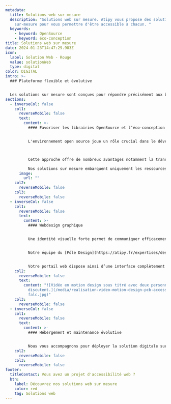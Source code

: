 ```yaml
---
metadata:
  title: Solutions web sur mesure
  description: "Solutions web sur mesure. Atipy vous propose des solutions web
    sur-mesure pour vous permettre d'être accessible à chacun. "
  keywords:
    - keyword: OpenSource
    - keyword: éco-conception
title: Solutions web sur mesure
date: 2024-01-23T14:47:29.983Z
icon:
  label: Solution Web - Rouge
  value: solutionWeb
  type: digital
color: DIGITAL
intro: >-
  ### Plateforme flexible et évolutive 


  Les solutions sur mesure sont conçues pour répondre précisément aux besoins et aux processus spécifiques de l'entreprise. Personnalisation complète de l'interface et des fonctionnalités ce qui rend le logiciel flexible et adaptable aux changements pour évoluer en fonction des besoins de votre projet.
sections:
  - inverseCol: false
    col1:
      reverseMobile: false
      text:
        content: >-
          #### Favoriser les librairies OpenSource et l’éco-conception


          L'environnement open source joue un rôle crucial dans le développement de logiciels, de technologies et de solutions accessibles à tous. Il favorise la collaboration et l'innovation tout en offrant une alternative aux logiciels propriétaires.



          Cette approche offre de nombreux avantages notamment la transparence du code source, la flexibilité, la collaboration communautaire, la sécurité et souvent des coûts réduits.

          Nos solutions sur mesure embarquent uniquement les ressources et fonctionnalités qui vous sont nécessaires ce qui réduit les consommations d’énergie (CPU, mémoire et stockage) et améliore les performances.
      image:
        url: ""
    col2:
      reverseMobile: false
    col3:
      reverseMobile: false
  - inverseCol: false
    col1:
      reverseMobile: false
      text:
        content: >-
          #### Webdesign graphique


          Une identité visuelle forte permet de communiquer efficacement votre marque et votre message auprès du public. 


          Notre équipe du [Pôle Design](https://atipy.fr/expertises/design) vous écoute et vous accompagne pour concevoir un logo, choisir une palette de couleurs, définir une typographie et créer des éléments graphiques distinctifs, tels que des motifs, des icônes ou des illustrations. 


          Votre portail web dispose ainsi d’une interface complètement personnalisée et chartée à l’image de votre groupe.
    col2:
      reverseMobile: false
      text:
        content: "![Vidéo en motion design sous titré avec deux personnages qui
          discutent.](/media/realisation-video-motion-design-pcb-accessibilite-\
          falc.jpg)"
    col3:
      reverseMobile: false
  - inverseCol: false
    col1:
      reverseMobile: false
      text:
        content: >-
          #### Hébergement et maintenance évolutive


          Nous vous accompagnons pour déployer la solution digitale sur son environnement de production. Selon vos préférences cet hébergement peut se livrer sur votre infrastructure ("on-premises") ou sur la notre ("SAAS"). Pour garantir une parfaite adaptabilité du logiciel tout du long de son cycle de vie, il est important de mettre en place un contrat de maintenance évolutive dans le but d’ajouter de nouvelles fonctionnalités et modules, d’optimiser les performances et passer les mises à jour pour rester en phase avec les normes et réglementations en vigueur.
    col2:
      reverseMobile: false
    col3:
      reverseMobile: false
footer:
  titleContact: Vous avez un projet d'accessibilité web ?
  btn:
    label: Découvrez nos solutions web sur mesure
    color: red
    tag: Solutions web
---
```


